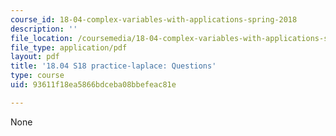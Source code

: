 ```yaml
---
course_id: 18-04-complex-variables-with-applications-spring-2018
description: ''
file_location: /coursemedia/18-04-complex-variables-with-applications-spring-2018/93611f18ea5866bdceba08bbefeac81e_MIT18_04S18_practice-laplace.pdf
file_type: application/pdf
layout: pdf
title: '18.04 S18 practice-laplace: Questions'
type: course
uid: 93611f18ea5866bdceba08bbefeac81e

---
```

None
